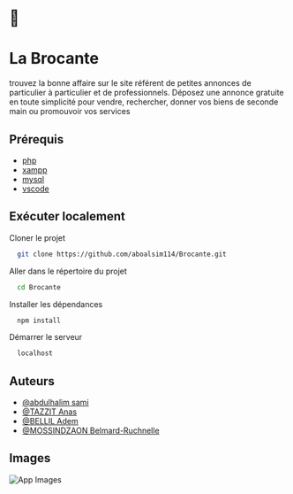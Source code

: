 
# 👋


# La Brocante


trouvez la bonne affaire sur le site référent de petites annonces de particulier à particulier et de professionnels.
Déposez une annonce gratuite en toute simplicité pour vendre, rechercher, donner vos biens de seconde main ou promouvoir vos services


## Prérequis

 - [php](https://www.php.net/downloads.php)
 - [xampp](https://www.apachefriends.org/fr/index.html)
 - [mysql](https://www.mysql.com/fr/)
 - [vscode](https://code.visualstudio.com/)


## Exécuter localement

Cloner le projet

```bash
  git clone https://github.com/aboalsim114/Brocante.git
```

Aller dans le répertoire du projet

```bash
  cd Brocante
```

Installer les dépendances

```bash
  npm install
```

Démarrer le serveur

```bash
  localhost
```


## Auteurs

- [@abdulhalim sami](https://www.linkedin.com/in/sami-abdulhalim/)
- [@TAZZIT Anas]()
- [@BELLIL Adem]()
- [@MOSSINDZAON Belmard-Ruchnelle]()


## Images

![App Images](https://i.postimg.cc/9MGFJqf8/screencapture-localhost-projet-2022-10-21-22-32-56.png)

